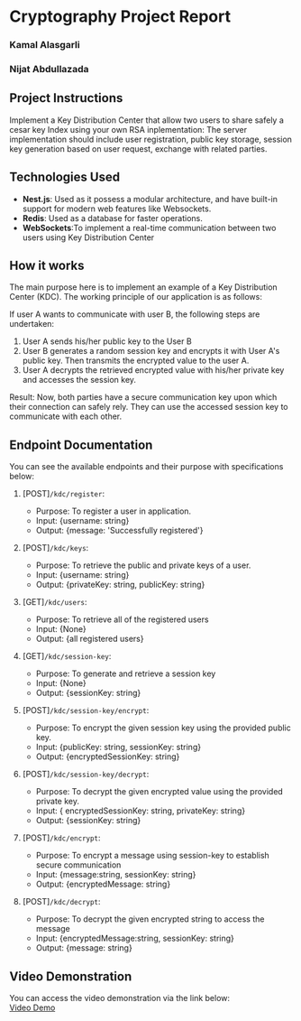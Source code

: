# Cryptography Project Report

### Kamal Alasgarli

### Nijat Abdullazada

## Project Instructions

Implement a Key Distribution Center that allow two users to share safely a cesar key Index using your own
RSA inplementation: The server implementation should include user registration, public key storage, session key generation based on user request, exchange with related parties.

## Technologies Used

- **Nest.js**: Used as it possess a modular architecture, and have built-in support for modern web features like Websockets.
- **Redis**: Used as a database for faster operations.
- **WebSockets**:To implement a real-time communication between two users using Key Distribution Center

## How it works

The main purpose here is to implement an example of a Key Distribution Center (KDC). The working principle of our application is as follows:

If user A wants to communicate with user B, the following steps are undertaken:

1. User A sends his/her public key to the User B
2. User B generates a random session key and encrypts it with User A's public key. Then transmits the encrypted value to the user A.
3. User A decrypts the retrieved encrypted value with his/her private key and accesses the session key.

Result: Now, both parties have a secure communication key upon which their connection can safely rely. They can use the accessed session key to communicate with each other.

## Endpoint Documentation

You can see the available endpoints and their purpose with specifications below:

1. [POST]`/kdc/register`:

   - Purpose: To register a user in application.
   - Input: {username: string}
   - Output: {message: 'Successfully registered'}

2. [POST]`/kdc/keys`:

   - Purpose: To retrieve the public and private keys of a user.
   - Input: {username: string}
   - Output: {privateKey: string, publicKey: string}

3. [GET]`/kdc/users`:

   - Purpose: To retrieve all of the registered users
   - Input: {None}
   - Output: {all registered users}

4. [GET]`/kdc/session-key`:

   - Purpose: To generate and retrieve a session key
   - Input: {None}
   - Output: {sessionKey: string}

5. [POST]`/kdc/session-key/encrypt`:

   - Purpose: To encrypt the given session key using the provided public key.
   - Input: {publicKey: string, sessionKey: string}
   - Output: {encryptedSessionKey: string}

6. [POST]`/kdc/session-key/decrypt`:

   - Purpose: To decrypt the given encrypted value using the provided private key.
   - Input: { encryptedSessionKey: string, privateKey: string}
   - Output: {sessionKey: string}

7. [POST]`/kdc/encrypt`:

   - Purpose: To encrypt a message using session-key to establish secure communication
   - Input: {message:string, sessionKey: string}
   - Output: {encryptedMessage: string}

8. [POST]`/kdc/decrypt`:

   - Purpose: To decrypt the given encrypted string to access the message
   - Input: {encryptedMessage:string, sessionKey: string}
   - Output: {message: string}

## Video Demonstration

You can access the video demonstration via the link below:\
[Video Demo](https://drive.google.com/file/d/1rcntZ8FVV9jPtTTGZe8xxyAW06oo3Ijg/view?usp=sharing)
